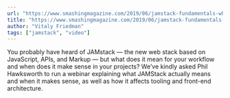```yaml
---
url: "https://www.smashingmagazine.com/2019/06/jamstack-fundamentals-what-what-how/"
title: "https://www.smashingmagazine.com/2019/06/jamstack-fundamentals-what-what-how/"
author: "Vitaly Friedman"
tags: ["jamstack", "video"]
---
```


You probably have heard of JAMstack — the new web stack based on JavaScript, APIs, and Markup — but what does it mean for your workflow and when does it make sense in your projects? We’ve kindly asked Phil Hawksworth to run a webinar explaining what JAMStack actually means and when it makes sense, as well as how it affects tooling and front-end architecture.

